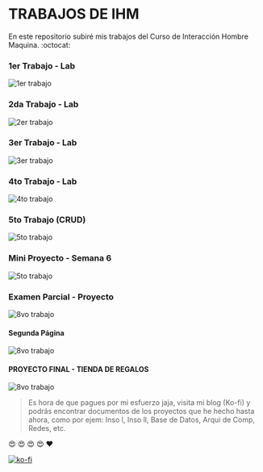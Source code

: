 # TRABAJOS DE IHM

En este repositorio subiré mis trabajos del Curso de Interacción Hombre Maquina. :octocat:

### 1er Trabajo - Lab

![1er trabajo](imagen1.png)

### 2da Trabajo - Lab

![2er trabajo](imagen2.jpeg)

### 3er Trabajo - Lab

![3er trabajo](imagen3.jpeg)

### 4to Trabajo - Lab

![4to trabajo](imagen4.png)

### 5to Trabajo (CRUD)

![5to trabajo](5ta_tarea.PNG)

### Mini Proyecto - Semana 6

![5to trabajo](MiniProyecto.png)

### Examen Parcial - Proyecto

![8vo trabajo](semana8_2.png)

#### Segunda Página

![8vo trabajo](semana8_1.png)


#### PROYECTO FINAL - TIENDA DE REGALOS

![8vo trabajo](ProyectoFinal.png)

> Es hora de que pagues por mi esfuerzo jaja, visita mi blog (Ko-fi) y podrás encontrar documentos de los proyectos que he hecho hasta ahora, como por ejem: Inso l, Inso ll, Base de Datos, Arqui de Comp, Redes, etc.

:heart_eyes: :heart_eyes: :heart_eyes: :heart_eyes: :heart:

[![ko-fi](https://www.ko-fi.com/img/githubbutton_sm.svg)](https://ko-fi.com/C0C01KIR7)




